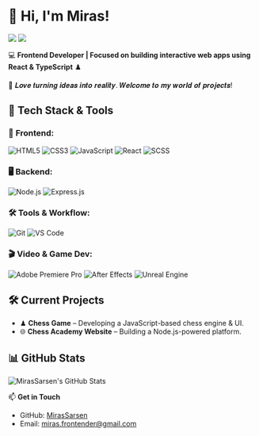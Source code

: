# 👋 Hi, I'm Miras!

[![](https://img.shields.io/badge/-@MirasSarsen-%23181717?style=flat-square&logo=github)](https://github.com/MirasSarsen)
[![](https://img.shields.io/badge/-Email-%23D14836?style=flat-square&logo=gmail&logoColor=white)](mailto:miras.frontender@gmail.com)

💻 **Frontend Developer | Focused on building interactive web apps using React & TypeScript** ♟️

🚀 𝑳𝒐𝒗𝒆 𝒕𝒖𝒓𝒏𝒊𝒏𝒈 𝒊𝒅𝒆𝒂𝒔 𝒊𝒏𝒕𝒐 𝒓𝒆𝒂𝒍𝒊𝒕𝒚. 𝑾𝒆𝒍𝒄𝒐𝒎𝒆 𝒕𝒐 𝒎𝒚 𝒘𝒐𝒓𝒍𝒅 𝒐𝒇 𝒑𝒓𝒐𝒋𝒆𝒄𝒕𝒔!

## 🔧 Tech Stack & Tools

### 🎨 **Frontend:**
![HTML5](https://img.shields.io/badge/-HTML5-E34F26?style=flat-square&logo=html5&logoColor=white)
![CSS3](https://img.shields.io/badge/-CSS3-1572B6?style=flat-square&logo=css3)
![JavaScript](https://img.shields.io/badge/-JavaScript-F7DF1E?style=flat-square&logo=javascript&logoColor=black)
![React](https://img.shields.io/badge/-React-61DAFB?style=flat-square&logo=react&logoColor=black)
![SCSS](https://img.shields.io/badge/-SCSS-CC6699?style=flat-square&logo=sass&logoColor=white)

### 🖥 **Backend:**
![Node.js](https://img.shields.io/badge/-Node.js-339933?style=flat-square&logo=node.js&logoColor=white)
![Express.js](https://img.shields.io/badge/-Express.js-000000?style=flat-square&logo=express&logoColor=white)

### 🛠 **Tools & Workflow:**
![Git](https://img.shields.io/badge/-Git-F05032?style=flat-square&logo=git&logoColor=white)
![VS Code](https://img.shields.io/badge/-VS%20Code-007ACC?style=flat-square&logo=visual-studio-code&logoColor=white)

### 🎬 **Video & Game Dev:**
![Adobe Premiere Pro](https://img.shields.io/badge/-Premiere_Pro-9999FF?style=flat-square&logo=adobe-premiere-pro&logoColor=white)
![After Effects](https://img.shields.io/badge/-After_Effects-9999FF?style=flat-square&logo=adobe-after-effects&logoColor=white)
![Unreal Engine](https://img.shields.io/badge/-Unreal_Engine-0E1128?style=flat-square&logo=unreal-engine&logoColor=white)

## 🛠️ Current Projects

- ♟ **Chess Game** – Developing a JavaScript-based chess engine & UI.
- 🌐 **Chess Academy Website** – Building a Node.js-powered platform.

## 📊 GitHub Stats

![MirasSarsen's GitHub Stats](https://github-readme-stats-mirassarsen.vercel.app/api?username=MirasSarsen&show_icons=true&count_private=true&include_all_commits=true&theme=dracula)

📫 **Get in Touch**
- GitHub: [MirasSarsen](https://github.com/MirasSarsen)
- Email: miras.frontender@gmail.com
